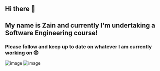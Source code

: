 ## Hi there 👋

## My name is Zain and currently I'm undertaking a Software Engineering course!

### Please follow and keep up to date on whatever I am currently working on 😎

![image](https://github.com/za1ny/za1ny/assets/95107867/b04a74d7-0172-44f9-8deb-e91168b6b19d)
![image](https://github.com/za1ny/za1ny/assets/95107867/1beaa6bd-1004-4666-a590-84251944c53b)



<!--
**za1ny/za1ny** is a ✨ _special_ ✨ repository because its `README.md` (this file) appears on your GitHub profile.

Here are some ideas to get you started:

- 🔭 I’m currently working on ...
- 🌱 I’m currently learning ...
- 👯 I’m looking to collaborate on ...
- 🤔 I’m looking for help with ...
- 💬 Ask me about ...
- 📫 How to reach me: ...
- 😄 Pronouns: ...
- ⚡ Fun fact: ...
-->
